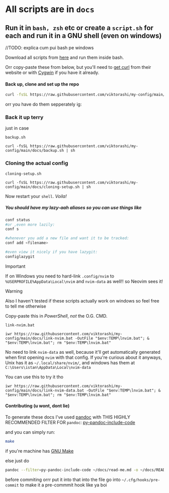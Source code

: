 # All scripts are in  `docs`

## Run it in `bash, zsh` etc or create a `script.sh` for each and run it in a GNU shell (even on windows)

//TODO: explica cum pui bash pe windows

Download all scripts from [here](https://download-directory.github.io/?url=https%3A%2F%2Fgithub.com%2Fviktorashi%2Fmy-config%2Ftree%2Fmain%2Fdocs) and run them inside bash.

Orr copy-paste these from below, but you'll need to [get curl](https://curl.se/windows) from their website or with [Cygwin](https://www.cygwin.com) if you have it already.

#### Back up, clone and set up the repo

```bash
curl -fsSL https://raw.githubusercontent.com/viktorashi/my-config/main/docs/backup-and-clone.sh | sh
```

orr you have do them sepperately ig:

### Back it up terry

just in case

`backup.sh`

```
curl -fsSL https://raw.githubusercontent.com/viktorashi/my-config/main/docs/backup.sh | sh
```

### Cloning the actual config

`cloning-setup.sh`

```
curl -fsSL https://raw.githubusercontent.com/viktorashi/my-config/main/docs/cloning-setup.sh | sh
```

Now restart your `shell`. _Voila!_

##### You should have my lazy-aah aliases so you can use things like

```bash
conf status
#or ,even more lazily:
conf s

#whenever you add a new file and want it to be tracked:
conf add <filename>

#even view it nicely if you have lazygit:
configlazygit
```

> [!IMPORTANT]
If on Windows you need to hard-link `.config/nvim` to `%USERPROFILE%AppData\Local\nvim` and `nvim-data` as well!! so Neovim sees it!

> [!WARNING]

Also I haven't tested if these scripts actually work on windows so feel free to tell me otherwise

Copy-paste this in _PowerShell_, _not_ the O.G. CMD.

`link-nvim.bat`

```
iwr https://raw.githubusercontent.com/viktorashi/my-config/main/docs/link-nvim.bat -OutFile "$env:TEMP\lnvim.bat"; & "$env:TEMP\lnvim.bat"; rm "$env:TEMP\lnvim.bat"
```

No need to link `nvim-data` as well, because it'll get automatically generated when first opening `nvim` with that config.
If you're curious about it anyways, Unix has it as `~/.local/share/nvim/`, and windows has them at `C:\Users\istan\AppData\Local\nvim-data`

You can use this to try it tho

```
iwr https://raw.githubusercontent.com/viktorashi/my-config/main/docs/link-nvim-data.bat -OutFile "$env:TEMP\lnvim.bat"; & "$env:TEMP\lnvim.bat"; rm "$env:TEMP\lnvim.bat"
```

#### Contributing (u wont, dont lie)

To generate these docs I've used [pandoc](https://pandoc.org) with THIS HIGHLY RECOMMENDED FILTER FOR `pandoc`: [py-pandoc-include-code](https://github.com/veneres/py-pandoc-include-code)  

and you can simply run:

```bash
make
```

if you're machine has [GNU Make](https://www.gnu.org/software/make)

else just do

```bash
pandoc --filter=py-pandoc-include-code ~/docs/read-me.md -o ~/docs/README.md
```

before commiting orrr put it into that into the file go into `~/.cfg/hooks/pre-commit`
to make it a pre-commmit hook like ya boi
